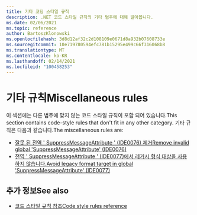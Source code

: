 ```yaml
---
title: 기타 코딩 스타일 규칙
description: .NET 코드 스타일 규칙의 기타 범주에 대해 알아봅니다.
ms.date: 02/06/2021
ms.topic: reference
author: BartoszKlonowski
ms.openlocfilehash: 3d8d12af32c2d108109e0671d8a932b07608733e
ms.sourcegitcommit: 10e719780594efc781b15295e499c66f316068b8
ms.translationtype: MT
ms.contentlocale: ko-KR
ms.lasthandoff: 02/14/2021
ms.locfileid: "100458253"
---
```

# <a name="miscellaneous-rules"></a><span data-ttu-id="49156-103">기타 규칙</span><span class="sxs-lookup"><span data-stu-id="49156-103">Miscellaneous rules</span></span>

<span data-ttu-id="49156-104">이 섹션에는 다른 범주에 맞지 않는 코드 스타일 규칙이 포함 되어 있습니다.</span><span class="sxs-lookup"><span data-stu-id="49156-104">This section contains code-style rules that don't fit in any other category.</span></span> <span data-ttu-id="49156-105">기타 규칙은 다음과 같습니다.</span><span class="sxs-lookup"><span data-stu-id="49156-105">The miscellaneous rules are:</span></span>

- [<span data-ttu-id="49156-106">잘못 된 전역 ' SuppressMessageAttribute ' (IDE0076) 제거</span><span class="sxs-lookup"><span data-stu-id="49156-106">Remove invalid global 'SuppressMessageAttribute' (IDE0076)</span></span>](ide0076.md)
- [<span data-ttu-id="49156-107">전역 ' SuppressMessageAttribute ' (IDE0077)에서 레거시 형식 대상을 사용 하지 않습니다.</span><span class="sxs-lookup"><span data-stu-id="49156-107">Avoid legacy format target in global 'SuppressMessageAttribute' (IDE0077)</span></span>](ide0077.md)

## <a name="see-also"></a><span data-ttu-id="49156-108">추가 정보</span><span class="sxs-lookup"><span data-stu-id="49156-108">See also</span></span>

- [<span data-ttu-id="49156-109">코드 스타일 규칙 참조</span><span class="sxs-lookup"><span data-stu-id="49156-109">Code style rules reference</span></span>](index.md)
